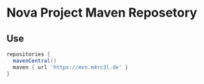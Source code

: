 # Nova Project Maven Reposetory

## Use
```groovy
repositories {
  mavenCentral()
  maven { url 'https://mvn.m4rc3l.de' }
}
```
